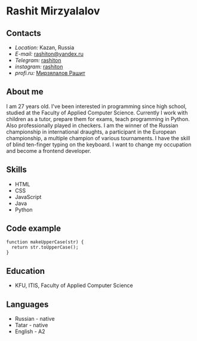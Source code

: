 # **Rashit Mirzyalalov**

## Contacts
* *Location:* Kazan, Russia
* *E-mail:* rashiton@yandex.ru
* *Telegram:* [rashiton](https://t.me/rashiton)
* *instagram:* [rashiton](https://www.instagram.com/rashiton/)
* *profi.ru:* [Мирзялалов Рашит](https://kzn.profi.ru/profile/MirzyalalovRB/)

## **About me**
I am 27 years old. I've been interested in programming since high school, studied at the Faculty of Applied Computer Science. Currently I work with children as a tutor, prepare them for exams, teach programming in Python. Also professionally played in checkers. I am the winner of the Russian championship in international draughts, a participant in the European championship, a multiple champion of various tournaments. I have the skill of blind ten-finger typing on the keyboard. I want to change my occupation and become a frontend developer.

## **Skills**

* HTML
* CSS
* JavaSсript
* Java
* Python

## **Code example**
```
function makeUpperCase(str) {
  return str.toUpperCase();
} 
```
## **Education**
* KFU, ITIS, Faculty of Applied Computer Science

## **Languages**
* Russian - native
* Tatar - native
* English - A2